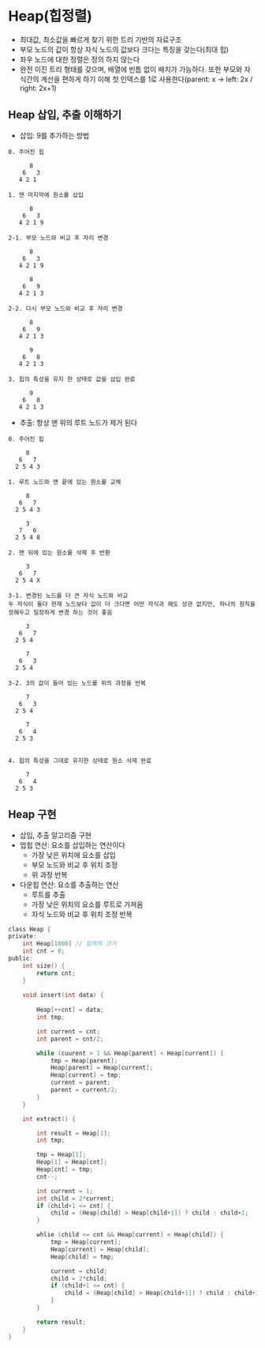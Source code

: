 # Heap(힙정렬)
- 최대값, 최소값을 빠르게 찾기 위한 트리 기반의 자료구조
- 부모 노드의 값이 항상 자식 노드의 값보다 크다는 특징을 갖는다(최대 힙)
- 좌우 노드에 대한 정렬은 정의 하지 않는다
- 완전 이진 트리 형태를 갖으며, 배열에 빈틈 없이 배치가 가능하다. 또한 부모와 자식간의 계산을 편하게 하기 이해 첫 인덱스를 1로 사용한다(parent: x -> left: 2x / right: 2x+1)

## Heap 삽입, 추출 이해하기
- 삽입: 9를 추가하는 방법

```
0. 주어진 힙

      8      
    6   3      
   4 2 1     

1. 맨 마지막에 원소를 삽입

      8      
    6   3    
   4 2 1 9   

2-1. 부모 노드와 비교 후 자리 변경

      8      
    6   3    
   4 2 1 9   

      8      
    6   9    
   4 2 1 3   

2-2. 다시 부모 노드와 비교 후 자리 변경

      8     
    6   9   
   4 2 1 3   

      9     
    6   8    
   4 2 1 3   

3. 힙의 특성을 유지 한 상태로 값을 삽입 완료

      9      
    6   8    
   4 2 1 3   
```

 - 추출: 항상 맨 위의 루트 노드가 제거 된다
 ```
0. 주어진 힙

      8     
    6   7    
   2 5 4 3   

1. 루트 노드와 맨 끝에 있는 원소를 교체

      8      
    6   7    
   2 5 4 3   

      3      
    7   6    
   2 5 4 8   

2. 맨 뒤에 있는 원소를 삭제 후 반환 

      3      
    6   7    
   2 5 4 X   

3-1. 변경된 노드를 더 큰 자식 노드와 비교
두 자식이 둘다 현재 노드보다 값이 더 크다면 어떤 자식과 해도 상관 없지만, 하나의 원칙을 정해두고 일정하게 변경 하는 것이 좋음

      3     
    6   7    
   2 5 4     

      7      
    6   3    
   2 5 4    

3-2. 3의 값이 들어 있는 노드를 위의 과정을 반복

      7     
    6   3   
   2 5 4    

      7     
    6   4    
   2 5 3     


4. 힙의 특성을 그대로 유지한 상태로 원소 삭제 완료

      7      
    6   4   
   2 5 3     
 ```

## Heap 구현
- 삽입, 추출 알고리즘 구현
- 업힙 연산: 요소를 삽입하는 연산이다
    - 가장 낮은 위치에 요소를 삽입
    - 부모 노드와 비교 후 위치 조정
    - 위 과정 반복
- 다운힙 연산: 요소를 추출하는 연산
    - 루트를 추출
    - 가장 낮은 위치의 요소를 루트로 가져옴
    - 자식 노드와 비교 후 위치 조정 반복
```C
class Heap {
private:
    int Heap[1000] // 임의의 크기
    int cnt = 0;
public:
    int size() {
        return cnt;
    }
    
    void insert(int data) {
        
        Heap[++cnt] = data;
        int tmp;

        int current = cnt;
        int parent = cnt/2;

        while (cuurent > 1 && Heap[parent] < Heap[current]) {
            tmp = Heap[parent];
            Heap[parent] = Heap[current];
            Heap[current] = tmp;
            current = parent;
            parent = current/2;
        }
    }

    int extract() {

        int result = Heap[1];
        int tmp;

        tmp = Heap[1];
        Heap[1] = Heap[cnt];
        Heap[cnt] = tmp;
        cnt--;

        int current = 1;
        int child = 2*current;
        if (child+1 <= cnt) {
            child = (Heap[child] > Heap[child+1]) ? child : child+1;
        }

        whlie (child <= cnt && Heap[current] < Heap[child]) {
            tmp = Heap[current];
            Heap[current] = Heap[child];
            Heap[child] = tmp;

            current = child;
            child = 2*child;
            if (child+1 <= cnt) {
                child = (Heap[child] > Heap[child+1]) ? child : child+1;
            }
        }

        return result;
    }
}
```

